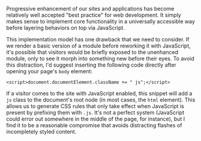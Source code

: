 




Progressive enhancement of our sites and applications has become relatively well accepted "best practice" for web development.  It simply makes sense to implement core functionality in a universally accessible way before layering behaviors on top via JavaScript.

This implementation model has one drawback that we need to consider.  If we render a basic version of a module before reworking it with JavaScript, it's possible that visitors would be briefly exposed to the unenhanced module, only to see it morph into something new before their eyes.  To avoid this distraction, I'd suggest inserting the following code directly after opening your page's `body` element:

    <script>document.documentElement.className += " js";</script>

If a visitor comes to the site with JavaScript enabled, this snippet will add a `js` class to the document's root node (in most cases, the `html` element).  This allows us to generate CSS rules that only take effect when JavaScript is present by prefixing them with `.js`.  It's not a perfect system (JavaScript could error out somewhere in the middle of the page, for instance), but I find it to be a reasonable compromise that avoids distracting flashes of incompletely styled content.


